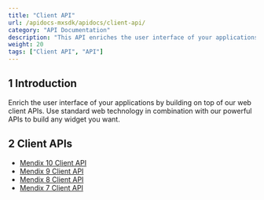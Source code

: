 ```yaml
---
title: "Client API"
url: /apidocs-mxsdk/apidocs/client-api/
category: "API Documentation"
description: "This API enriches the user interface of your applications by building on top of the Mendix web Client APIs."
weight: 20
tags: ["Client API", "API"]
---
```


## 1 Introduction

Enrich the user interface of your applications by building on top of our web client APIs. Use standard web technology in combination with our powerful APIs to build any widget you want.

## 2 Client APIs

* [Mendix 10 Client API](https://apidocs.rnd.mendix.com/10/client/index.html)
* [Mendix 9 Client API](https://apidocs.rnd.mendix.com/9/client/index.html)
* [Mendix 8 Client API](https://apidocs.rnd.mendix.com/8/client/index.html)
* [Mendix 7 Client API](https://apidocs.rnd.mendix.com/7/client/index.html)
